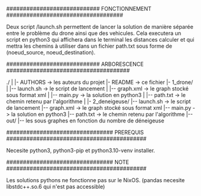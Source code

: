 ############################ FONCTIONNEMENT ###################################

Deux script /launch.sh permettent de lancer la solution de manière séparée
entre le problème du drone ainsi que des vehicules.
Cela executera un script en python3 qui affichera dans le terminal les distances
calculer et qui mettra les chemins à utiliser dans un fichier
path.txt sous forme de (noeud_source, noeud_destination).

############################ ARBORESCENCE #####################################

./
|
|- AUTHORS -> les auteurs du projet
|- README -> ce fichier
|- 1_drone/
|     |-- launch.sh -> le script de lancement
|     |-- graph.xml -> le graph stocké sous format xml
|     |-- main.py   -> la solution en python3
|     |-- path.txt  -> le chemin retenu par l'algorithme
|
|- 2_deneigeuse/
      |-- launch.sh -> le script de lancement
      |-- graph.xml -> le graph stocké sous format xml
      |-- main.py   -> la solution en python3
      |-- path.txt  -> le chemin retenu par l'algorithme
      |-- out/
            |-- les sous graphes en fonction du nombre de déneigeuse

################################ PREREQUIS ##########################################

Necesite python3, python3-pip et python3.10-venv installer.

################################ NOTE ##########################################

Les solutions pythons ne fonctionne pas sur le NixOS.
(pandas necesite libstdc++.so.6 qui n'est pas accessible)